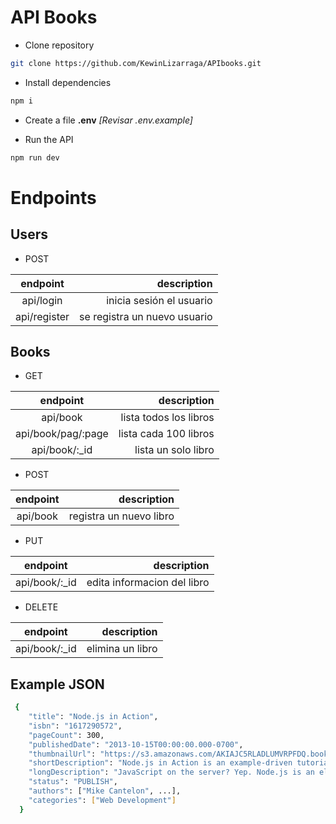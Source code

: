 # API Books

- Clone repository

```sh
git clone https://github.com/KewinLizarraga/APIbooks.git
```

- Install dependencies

```sh
npm i
```

- Create a file **.env** _[Revisar .env.example]_

- Run the API

```sh
npm run dev
```

# Endpoints

## Users

- POST

|   endpoint   |                  description |
| :----------: | ---------------------------: |
|  api/login   |     inicia sesión el usuario |
| api/register | se registra un nuevo usuario |

## Books

- GET

|      endpoint      |            description |
| :----------------: | ---------------------: |
|      api/book      | lista todos los libros |
| api/book/pag/:page |  lista cada 100 libros |
|   api/book/:\_id   |    lista un solo libro |

- POST

| endpoint |             description |
| :------: | ----------------------: |
| api/book | registra un nuevo libro |

- PUT

|    endpoint    |                 description |
| :------------: | --------------------------: |
| api/book/:\_id | edita informacion del libro |

- DELETE

|    endpoint    |      description |
| :------------: | ---------------: |
| api/book/:\_id | elimina un libro |

## Example JSON

```sh
 {
    "title": "Node.js in Action",
    "isbn": "1617290572",
    "pageCount": 300,
    "publishedDate": "2013-10-15T00:00:00.000-0700",
    "thumbnailUrl": "https://s3.amazonaws.com/AKIAJC5RLADLUMVRPFDQ.book-thumb-images/cantelon.jpg",
    "shortDescription": "Node.js in Action is an example-driven tutorial ...",
    "longDescription": "JavaScript on the server? Yep. Node.js is an elegant ...",
    "status": "PUBLISH",
    "authors": ["Mike Cantelon", ...],
    "categories": ["Web Development"]
  }
```
